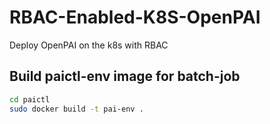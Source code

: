 # RBAC-Enabled-K8S-OpenPAI
Deploy OpenPAI on the k8s with RBAC

## Build paictl-env image for batch-job

```bash
cd paictl
sudo docker build -t pai-env .
```
